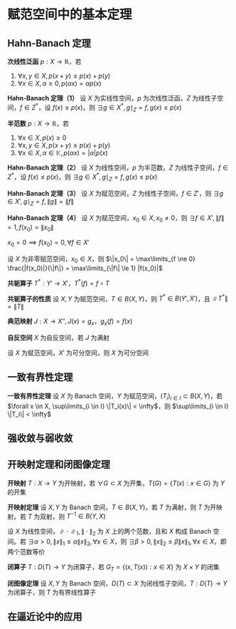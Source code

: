# 赋范空间中的基本定理

## Hahn-Banach 定理

**次线性泛函** $p: X \to \mathbb{R}$，若

1. $\forall x, y \in X, p(x + y) \le p(x) + p(y)$
2. $\forall x \in X, \alpha \ge 0, p(\alpha x) = \alpha p(x)$

**Hahn-Banach 定理（1）** 设 $X$ 为实线性空间，$p$ 为次线性泛函，$Z$ 为线性子空间，$f \in Z^*$，设 $f(x) \le p(x)$，则 $\exists g \in X^*, g\mid_Z = f, g(x) \le p(x)$

**半范数** $p: X \to \mathbb{R}$，若

1. $\forall x \in X, p(x) \ge 0$
2. $\forall x, y \in X, p(x + y) \le p(x) + p(y)$
3. $\forall x \in X, \alpha \in \mathbb{K}, p(\alpha x) = |\alpha| p(x)$

**Hahn-Banach 定理（2）** 设 $X$ 为线性空间，$p$ 为半范数，$Z$ 为线性子空间，$f \in Z^*$，设 $f(x) \le p(x)$，则 $\exists g \in X^*, g\mid_Z = f, g(x) \le p(x)$

**Hahn-Banach 定理（3）** 设 $X$ 为赋范空间，$Z$ 为线性子空间，$f \in Z'$，则 $\exists g \in X', g\mid_Z = f, \|g\| = \|f\|$

**Hahn-Banach 定理（4）** 设 $X$ 为赋范空间，$x_0 \in X, x_0 \ne 0$，则 $\exists f \in X', \|f\| = 1, f(x_0) = \|x_0\|$

$x_0 = 0 \implies f(x_0) = 0, \forall f \in X'$

设 $X$ 为非零赋范空间，$x_0 \in X$，则 $\|x_0\| = \max\limits_{f \ne 0} \frac{|f(x_0)|}{\|f\|} = \max\limits_{\|f\| \le 1} |f(x_0)|$

**共轭算子** $T^*: Y' \to X'$，$T^*(f) = f \circ T$

**共轭算子的性质** 设 $X, Y$ 为赋范空间，$T \in B(X, Y)$，则 $T^* \in B(Y', X')$，且 $\|T^*\| = \|T\|$

**典范映射** $J: X \to X'', J(x) = g_x$，$g_x(f) = f(x)$

**自反空间** $X$ 为自反空间，若 $J$ 为满射

设 $X$ 为赋范空间，$X'$ 为可分空间，则 $X$ 为可分空间

## 一致有界性定理

**一致有界性定理** 设 $X$ 为 Banach 空间，$Y$ 为赋范空间，$(T_i)_{i \in I} \subset B(X, Y)$，若 $\forall x \in X, \sup\limits_{i \in I} \|T_i(x)\| < \infty$，则 $\sup\limits_{i \in I} \|T_i\| < \infty$

## 强收敛与弱收敛

## 开映射定理和闭图像定理

**开映射** $T: X \to Y$ 为开映射，若 $\forall G \subset X$ 为开集，$T(G) = \{T(x): x \in G\}$ 为 $Y$ 的开集

**开映射定理** 设 $X, Y$ 为 Banach 空间，$T \in B(X, Y)$，若 $T$ 为满射，则 $T$ 为开映射。若 $T$ 为双射，则 $T^{-1} \in B(Y, X)$

设 $X$ 为线性空间，$\|\cdot\|_1, \|\cdot\|_2$ 为 $X$ 上的两个范数，且和 $X$ 构成 Banach 空间。若 $\exists \alpha > 0, \|x\|_1 \le \alpha \|x\|_2, \forall x \in X$，则 $\exists \beta > 0, \|x\|_2 \le \beta \|x\|_1, \forall x \in X$，即两个范数等价

**闭算子** $T: D(T) \to Y$ 为闭算子，若 $G_T = \{(x, T(x)): x \in X\}$ 为 $X \times Y$ 的闭集

**闭图像定理** 设 $X, Y$ 为 Banach 空间，$D(T) \subset X$ 为闭线性子空间，$T: D(T) \to Y$ 为闭算子，则 $T$ 为有界线性算子

## 在逼近论中的应用
